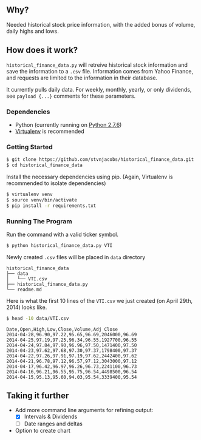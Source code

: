 ## Why?

Needed historical stock price information, with the added bonus of volume, daily highs and lows.

## How does it work?

```historical_finance_data.py``` will retreive historical stock information and save the information to a ```.csv``` file.  Information comes from Yahoo Finance, and requests are limited to the information in their database.

It currently pulls daily data.  For weekly, monthly, yearly, or only dividends, see ```payload {...}``` comments for these parameters.

### Dependencies

- Python (currently running on [Python 2.7.6](https://docs.python.org/2/))
- [Virtualenv](https://virtualenv.pypa.io/en/latest/) is recommended

### Getting Started

```bash
$ git clone https://github.com/stvnjacobs/historical_finance_data.git
$ cd historical_finance_data
```

Install the necessary dependencies using pip.  (Again, Virtualenv is recommended to isolate dependencies)

```bash
$ virtualenv venv
$ source venv/bin/activate
$ pip install -r requirements.txt
```

### Running The Program
Run the command with a valid ticker symbol.

```bash
$ python historical_finance_data.py VTI
```

Newly created ```.csv``` files will be placed in ```data``` directory

```
historical_finance_data
├── data
│   └── VTI.csv
├── historical_finance_data.py
└── readme.md
```

Here is what the first 10 lines of the ```VTI.csv``` we just created (on April 29th, 2014) looks like.

```bash
$ head -10 data/VTI.csv
```

```
Date,Open,High,Low,Close,Volume,Adj Close
2014-04-28,96.90,97.22,95.65,96.69,2046000,96.69
2014-04-25,97.19,97.25,96.34,96.55,1927700,96.55
2014-04-24,97.84,97.90,96.96,97.50,1471400,97.50
2014-04-23,97.62,97.68,97.30,97.37,1798400,97.37
2014-04-22,97.26,97.91,97.19,97.62,2442400,97.62
2014-04-21,96.78,97.12,96.57,97.12,3043000,97.12
2014-04-17,96.42,96.97,96.26,96.73,2241100,96.73
2014-04-16,96.21,96.55,95.75,96.54,4498500,96.54
2014-04-15,95.13,95.60,94.03,95.54,3339400,95.54
```

## Taking it further

-  Add more command line arguments for refining output:
	- [x] Intervals & Dividends
	- [ ] Date ranges and deltas
-  Option to create chart
